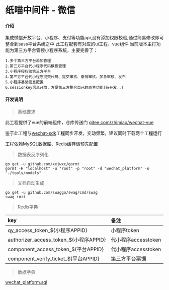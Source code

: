 # 纸喵中间件 - 微信

#### 介绍

集成微信开放平台、小程序、支付等功能api,没有添加权限校验,通过简易修改即可整合到sass平台系统之中
此工程配套有对应的ui工程，vue组件
当前版本主打功能为第三方平台管控小程序系统，主要完善了：

    1.多个第三方平台添加管理
    2.第三方平台代小程序代码模板管理
    3.小程序授权给第三方平台
    4.第三方平台代小程序提交代码、提交审核、撤销审核、加急审核、发布
    5.小程序基础信息配置
    6.sessionkey信息开放，方便第三方整合自己的原生功能(待开发..)

#### 开发说明

> 基础要求

此工程提供了vue的前端组件，仓库传送门 [gitee.com/zhimiao/wechat-vue](https://gitee.com/zhimiao/wechat-vue)

鉴于此工程与[wechat-sdk](https://gitee.com/zhimiao/wechat-sdk)工程同步开发，变动频繁，建议同时下载两个工程运行

工程依赖MySQL数据库、Redis缓存请预先配置

> 数据表反序列化

```shell script
go get -u github.com/xxjwxc/gormt
gormt -H "localhost" -u "root" -p "root" -d "wechat_platform" -o "./tools/models"
```

> 文档自动生成

```shell script
go get -u github.com/swaggo/swag/cmd/swag
swag init
```

> Redis字典

| key | 备注 |
|:------|:-------|
| qy_access_token_${小程序APPID} | 小程序token |
| authorizer_access_token_${小程序APPID} | 代小程序accesstoken |
| component_access_token_${平台APPID} | 代小程序accesstoken |
| component_verify_ticket_${平台APPID} | 第三方平台票据 |

> 数据字典

[wechat_platform.sql](./wechat_platform.sql)